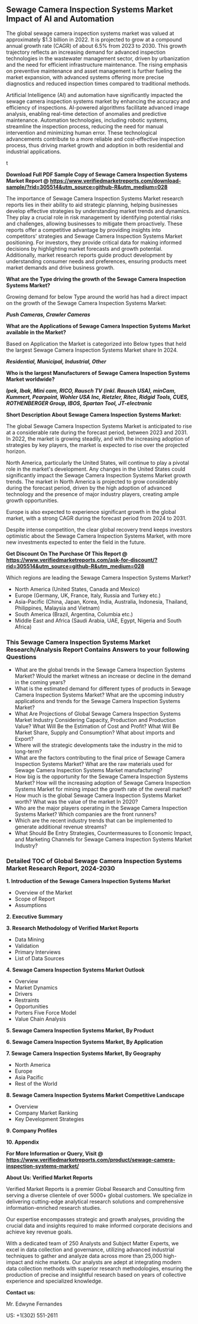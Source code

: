 <h2>Sewage Camera Inspection Systems Market Impact of AI and Automation</h2><p>The global sewage camera inspection systems market was valued at approximately $1.3 billion in 2022. It is projected to grow at a compound annual growth rate (CAGR) of about 6.5% from 2023 to 2030. This growth trajectory reflects an increasing demand for advanced inspection technologies in the wastewater management sector, driven by urbanization and the need for efficient infrastructure maintenance. The rising emphasis on preventive maintenance and asset management is further fueling the market expansion, with advanced systems offering more precise diagnostics and reduced inspection times compared to traditional methods.</p><p>Artificial Intelligence (AI) and automation have significantly impacted the sewage camera inspection systems market by enhancing the accuracy and efficiency of inspections. AI-powered algorithms facilitate advanced image analysis, enabling real-time detection of anomalies and predictive maintenance. Automation technologies, including robotic systems, streamline the inspection process, reducing the need for manual intervention and minimizing human error. These technological advancements contribute to a more reliable and cost-effective inspection process, thus driving market growth and adoption in both residential and industrial applications.</p>t</p><p id="" class=""><strong>Download Full PDF Sample Copy of Sewage Camera Inspection Systems Market Report @ <a href="https://www.verifiedmarketreports.com/download-sample/?rid=305514&utm_source=github-R&utm_medium=028" target="_blank">https://www.verifiedmarketreports.com/download-sample/?rid=305514&utm_source=github-R&utm_medium=028</a></strong></p><p>The importance of&nbsp;Sewage Camera Inspection Systems Market research reports lies in their ability to aid strategic planning, helping businesses develop effective strategies by understanding market trends and dynamics. They play a crucial role in risk management by identifying potential risks and challenges, allowing businesses to mitigate them proactively. These reports offer a competitive advantage by providing insights into competitors' strategies and Sewage Camera Inspection Systems Market positioning. For investors, they provide critical data for making informed decisions by highlighting market forecasts and growth potential. Additionally, market research reports guide product development by understanding consumer needs and preferences, ensuring products meet market demands and drive business growth.</p><p><strong>What are the&nbsp;Type driving the growth of the Sewage Camera Inspection Systems Market?</strong></p><p id="" class="">Growing demand for below Type around the world has had a direct impact on the growth of the Sewage Camera Inspection Systems Market:</p><em><strong>Push Cameras, Crawler Cameras</strong></em></p><strong>What are the&nbsp;Applications&nbsp;of Sewage Camera Inspection Systems Market available in the Market?</strong></p><p id="" class="">Based on Application the Market is categorized into Below types that held the largest Sewage Camera Inspection Systems Market share In 2024.</p><em><strong>Residential, Municipal, Industrial, Other</strong></em></p><strong>Who is the largest Manufacturers of Sewage Camera Inspection Systems Market worldwide?</strong></p><p><em><strong>Ipek, Ibak, Mini cam, RICO, Rausch TV (inkl. Rausch USA), minCam, Kummert, Pearpoint, Wohler USA Inc, Rietzler, Ritec, Ridgid Tools, CUES, ROTHENBERGER Group, IBOS, Spartan Tool, JT-electronic</strong></em></p><p id="" class=""><strong>Short Description About Sewage Camera Inspection Systems Market:</strong></p><p>The global Sewage Camera Inspection Systems Market is anticipated to rise at a considerable rate during the forecast period, between 2023 and 2031. In 2022, the market is growing steadily, and with the increasing adoption of strategies by key players, the market is expected to rise over the projected horizon.</p><p>North America, particularly the United States, will continue to play a pivotal role in the market's development. Any changes in the United States could significantly impact the Sewage Camera Inspection Systems Market growth trends. The market in North America is projected to grow considerably during the forecast period, driven by the high adoption of advanced technology and the presence of major industry players, creating ample growth opportunities.</p><p>Europe is also expected to experience significant growth in the global market, with a strong CAGR during the forecast period from 2024 to 2031.</p><p>Despite intense competition, the clear global recovery trend keeps investors optimistic about the Sewage Camera Inspection Systems Market, with more new investments expected to enter the field in the future.</p><p id="" class=""><strong>Get Discount On The Purchase Of This Report @ <a href="https://www.verifiedmarketreports.com/ask-for-discount/?rid=305514&utm_source=github-R&utm_medium=028" target="_blank">https://www.verifiedmarketreports.com/ask-for-discount/?rid=305514&utm_source=github-R&utm_medium=028</a></strong></p>Which regions are leading the Sewage Camera Inspection Systems Market?</p><ul><li>North America (United States, Canada and Mexico)</li><li>Europe (Germany, UK, France, Italy, Russia and Turkey etc.)</li><li>Asia-Pacific (China, Japan, Korea, India, Australia, Indonesia, Thailand, Philippines, Malaysia and Vietnam)</li><li>South America (Brazil, Argentina, Columbia etc.)</li><li>Middle East and Africa (Saudi Arabia, UAE, Egypt, Nigeria and South Africa)</li></ul><h3 id="" class="">This Sewage Camera Inspection Systems Market Research/Analysis Report Contains Answers to your following Questions</h3><ul><li>What are the global trends in the Sewage Camera Inspection Systems Market? Would the market witness an increase or decline in the demand in the coming years?</li><li>What is the estimated demand for different types of products in Sewage Camera Inspection Systems Market? What are the upcoming industry applications and trends for the Sewage Camera Inspection Systems Market?</li><li>What Are Projections of Global Sewage Camera Inspection Systems Market Industry Considering Capacity, Production and Production Value? What Will Be the Estimation of Cost and Profit? What Will Be Market Share, Supply and Consumption? What about imports and Export?</li><li>Where will the strategic developments take the industry in the mid to long-term?</li><li>What are the factors contributing to the final price of Sewage Camera Inspection Systems Market? What are the raw materials used for Sewage Camera Inspection Systems Market manufacturing?</li><li>How big is the opportunity for the Sewage Camera Inspection Systems Market? How will the increasing adoption of Sewage Camera Inspection Systems Market for mining impact the growth rate of the overall market?</li><li>How much is the global Sewage Camera Inspection Systems Market worth? What was the value of the market In 2020?</li><li>Who are the major players operating in the Sewage Camera Inspection Systems Market? Which companies are the front runners?</li><li>Which are the recent industry trends that can be implemented to generate additional revenue streams?</li><li>What Should Be Entry Strategies, Countermeasures to Economic Impact, and Marketing Channels for Sewage Camera Inspection Systems Market Industry?</li></ul><h3 id="" class="">Detailed TOC of Global Sewage Camera Inspection Systems Market Research Report, 2024-2030</h3><p id="" class=""><strong>1. Introduction of the Sewage Camera Inspection Systems Market</strong></p><ul><li>Overview of the Market</li><li>Scope of Report</li><li>Assumptions</li></ul><p id="" class=""><strong>2. Executive Summary</strong></p><p id="" class=""><strong>3. Research Methodology of Verified Market Reports</strong></p><ul><li>Data Mining</li><li>Validation</li><li>Primary Interviews</li><li>List of Data Sources</li></ul><p id="" class=""><strong>4. Sewage Camera Inspection Systems Market Outlook</strong></p><ul><li>Overview</li><li>Market Dynamics</li><li>Drivers</li><li>Restraints</li><li>Opportunities</li><li>Porters Five Force Model</li><li>Value Chain Analysis</li></ul><p id="" class=""><strong>5. Sewage Camera Inspection Systems Market, By Product</strong></p><p id="" class=""><strong>6. Sewage Camera Inspection Systems Market, By Application</strong></p><p id="" class=""><strong>7. Sewage Camera Inspection Systems Market, By Geography</strong></p><ul><li>North America</li><li>Europe</li><li>Asia Pacific</li><li>Rest of the World</li></ul><p id="" class=""><strong>8. Sewage Camera Inspection Systems Market Competitive Landscape</strong></p><ul><li>Overview</li><li>Company Market Ranking</li><li>Key Development Strategies</li></ul><p id="" class=""><strong>9. Company Profiles</strong></p><p id="" class=""><strong>10. Appendix</strong></p><p id="" class=""><strong>For More Information or Query, Visit @ <a href="https://www.verifiedmarketreports.com/product/sewage-camera-inspection-systems-market/" target="_blank">https://www.verifiedmarketreports.com/product/sewage-camera-inspection-systems-market/</a></strong></p><p id="" class=""><strong>About Us: Verified Market Reports</strong></p><p id="" class="">Verified Market Reports is a premier Global Research and Consulting firm serving a diverse clientele of over 5000+ global customers. We specialize in delivering cutting-edge analytical research solutions and comprehensive information-enriched research studies.</p><p id="" class="">Our expertise encompasses strategic and growth analyses, providing the crucial data and insights required to make informed corporate decisions and achieve key revenue goals.</p><p id="" class="">With a dedicated team of 250 Analysts and Subject Matter Experts, we excel in data collection and governance, utilizing advanced industrial techniques to gather and analyze data across more than 25,000 high-impact and niche markets. Our analysts are adept at integrating modern data collection methods with superior research methodologies, ensuring the production of precise and insightful research based on years of collective experience and specialized knowledge.</p><p id="" class=""><strong>Contact us:</strong></p><p id="" class="">Mr. Edwyne Fernandes</p><p id="" class="">US: +1(302) 551-2611</p>